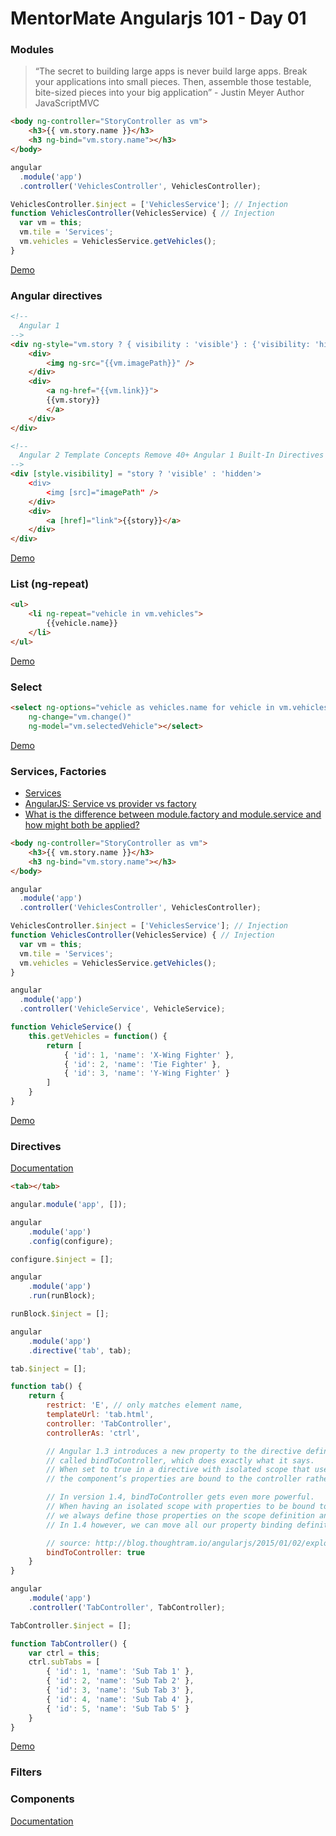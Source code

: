 # MentorMate Angularjs 101 - Day 01

### Modules

> “The secret to building large apps is never build large apps. Break your applications into small pieces. Then, assemble those testable, bite-sized pieces into your big application” - Justin Meyer Author JavaScriptMVC

```html
<body ng-controller="StoryController as vm">
	<h3>{{ vm.story.name }}</h3>
	<h3 ng-bind="vm.story.name"></h3>
</body>
```

```javascript
angular
  .module('app')
  .controller('VehiclesController', VehiclesController);

VehiclesController.$inject = ['VehiclesService']; // Injection
function VehiclesController(VehiclesService) { // Injection
  var vm = this;
  vm.tile = 'Services';
  vm.vehicles = VehiclesService.getVehicles();
}
```

[Demo](https://plnkr.co/edit/FbJSgeTjk3F1MQCqsqLe?p=info)

### Angular directives

```html
<!--
  Angular 1
-->
<div ng-style="vm.story ? { visibility : 'visible'} : {'visibility: 'hidden'}">
	<div>
		<img ng-src="{{vm.imagePath}}" />
	</div>
	<div>
		<a ng-href="{{vm.link}}">
		{{vm.story}}
		</a>
	</div>
</div>
```

```html
<!--
  Angular 2 Template Concepts Remove 40+ Angular 1 Built-In Directives
-->
<div [style.visibility] = "story ? 'visible' : 'hidden'>
	<div>
		<img [src]="imagePath" />
	</div>
	<div>
		<a [href]="link">{{story}}</a>
	</div>
</div>
```

[Demo](https://plnkr.co/edit/6XGV9L8TCSlIy6M8rgUW?p=preview)

### List (ng-repeat)

```html
<ul>
	<li ng-repeat="vehicle in vm.vehicles">
		{{vehicle.name}}
	</li>
</ul>
```

[Demo](https://plnkr.co/edit/qJlYKRXnnWds5b01CLc1?p=preview)

### Select

```html
<select ng-options="vehicle as vehicles.name for vehicle in vm.vehicles track by vehicle.id" 
	ng-change="vm.change()"
	ng-model="vm.selectedVehicle"></select>
```

[Demo](https://plnkr.co/edit/f30KUWaL5MDfVzvQg8H5?p=preview)

### Services, Factories

 - [Services](https://docs.angularjs.org/guide/services)
 - [AngularJS: Service vs provider vs factory](http://stackoverflow.com/questions/15666048/angularjs-service-vs-provider-vs-factory)
 - [What is the difference between module.factory and module.service and how might both be applied?](https://groups.google.com/forum/#!msg/angular/56sdORWEoqg/HuZsOsMvKv4J)

```html
<body ng-controller="StoryController as vm">
	<h3>{{ vm.story.name }}</h3>
	<h3 ng-bind="vm.story.name"></h3>
</body>
```

```javascript
angular
  .module('app')
  .controller('VehiclesController', VehiclesController);

VehiclesController.$inject = ['VehiclesService']; // Injection
function VehiclesController(VehiclesService) { // Injection
  var vm = this;
  vm.tile = 'Services';
  vm.vehicles = VehiclesService.getVehicles();
}
```

```javascript
angular
  .module('app')
  .controller('VehicleService', VehicleService);

function VehicleService() {
	this.getVehicles = function() {
		return [
			{ 'id': 1, 'name': 'X-Wing Fighter' },
			{ 'id': 2, 'name': 'Tie Fighter' },
			{ 'id': 3, 'name': 'Y-Wing Fighter' }
		]
	}
}
```

[Demo](https://plnkr.co/edit/wutgIQPFcj4ucPR3Rbns?p=preview)

### Directives

[Documentation](https://docs.angularjs.org/guide/directive)

```html
<tab></tab>
```

```javascript
angular.module('app', []);

angular
	.module('app')
	.config(configure);

configure.$inject = [];

angular
	.module('app')
	.run(runBlock);

runBlock.$inject = [];
```

```javascript
angular
	.module('app')
	.directive('tab', tab);

tab.$inject = [];

function tab() {
	return {
		restrict: 'E', // only matches element name,
		templateUrl: 'tab.html',
		controller: 'TabController',
		controllerAs: 'ctrl',

		// Angular 1.3 introduces a new property to the directive definition object 
		// called bindToController, which does exactly what it says. 
		// When set to true in a directive with isolated scope that uses controllerAs, 
		// the component’s properties are bound to the controller rather than to the scope.

		// In version 1.4, bindToController gets even more powerful. 
		// When having an isolated scope with properties to be bound to a controller, 
		// we always define those properties on the scope definition and bindToController is set to true. 
		// In 1.4 however, we can move all our property binding definitions to bindToController and make it an object literal.

		// source: http://blog.thoughtram.io/angularjs/2015/01/02/exploring-angular-1.3-bindToController.html
		bindToController: true
	}
}
```

```javascript
angular
	.module('app')
	.controller('TabController', TabController);

TabController.$inject = [];

function TabController() {
	var ctrl = this;
	ctrl.subTabs = [
		{ 'id': 1, 'name': 'Sub Tab 1' },
		{ 'id': 2, 'name': 'Sub Tab 2' },
		{ 'id': 3, 'name': 'Sub Tab 3' },
		{ 'id': 4, 'name': 'Sub Tab 4' },
		{ 'id': 5, 'name': 'Sub Tab 5' }
	}
}
```

[Demo](https://plnkr.co/edit/yVsK3uAI6yx9Md4xa0s2?p=preview)

### Filters

### Components

[Documentation](https://docs.angularjs.org/guide/component)

```javascript
```
